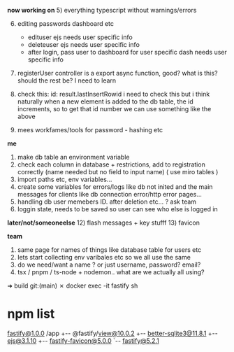

**now working on**
5) everything typescript without warnings/errors

6) editing passwords dashboard etc
	- edituser ejs needs user specific info
	- deleteuser ejs needs user specific info
	- after login,  pass user to dashboard for user specific dash
	 needs user specific info


8) registerUser controller is a export async function, good?
	what is this? should the rest be? I need to learn

10) check this: id: result.lastInsertRowid
	i need to check this but i think naturally when a new element is added to the db table, the id increments, so to get that id number we can use something like the above

14) mees workfames/tools for password - hashing etc


**me**
1) make db table an environment variable
2) check each column in database + restrictions, add to registration correctly (name needed but no field to input name) ( use miro tables )
3) import paths etc, env variables...
9) create some variables for errors/logs like db not inited
	and the main messages for clients like db connection error/http error pages...
13) handling db user memebers ID. after deletion etc... ? ask team
15) loggin state, needs to be saved so user can see who else is logged in



**later/not/someoneelse**
12) flash messages + key stufff
13) favicon



**team**
1) same page for names of things like database table for users etc
2) lets start collecting env varibales etc so we all use the same
3) do we need/want a name ? or just username, password? email?
4) tsx / pnpm / ts-node + nodemon.. what are we actually all using?



➜  build git:(main) ✗ docker exec -it fastify sh
# npm list
fastify@1.0.0 /app
+-- @fastify/view@10.0.2
+-- better-sqlite3@11.8.1
+-- ejs@3.1.10
+-- fastify-favicon@5.0.0
`-- fastify@5.2.1